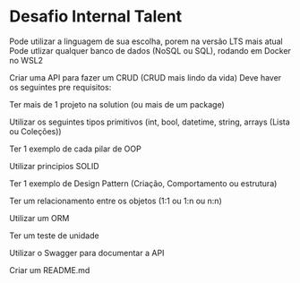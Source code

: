 # Desafio Internal Talent

Pode utilizar a linguagem de sua escolha, porem na versão LTS mais atual Pode utlizar qualquer banco de dados (NoSQL ou SQL), rodando em Docker no WSL2

Criar uma API para fazer um CRUD (CRUD mais lindo da vida)
Deve haver os seguintes pre requisitos:

Ter mais de 1 projeto na solution (ou mais de um package)

Utilizar os seguintes tipos primitivos (int, bool, datetime, string, arrays (Lista ou Coleções))

Ter 1 exemplo de cada pilar de OOP

Utilizar principios SOLID

Ter 1 exemplo de Design Pattern (Criação, Comportamento ou estrutura)

Ter um relacionamento entre os objetos (1:1 ou 1:n ou n:n)

Utilizar um ORM

Ter um teste de unidade

Utilizar o Swagger para documentar a API

Criar um README.md

